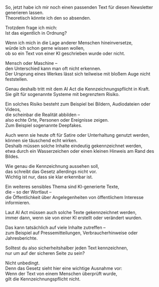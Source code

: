 So, jetzt habe ich mir noch einen passenden Text für diesen Newsletter generieren lassen.  
Theoretisch könnte ich den so absenden.  

Trotzdem frage ich mich:  
Ist das eigentlich in Ordnung?  

Wenn ich mich in die Lage anderer Menschen hineinversetze,  
würde ich schon gerne wissen wollen,  
ob so ein Text von einer KI geschrieben wurde oder nicht.  

Mensch oder Maschine –  
den Unterschied kann man oft nicht erkennen.  
Der Ursprung eines Werkes lässt sich teilweise mit bloßem Auge nicht feststellen.  

Genau deshalb tritt mit dem AI Act die Kennzeichnungspflicht in Kraft.  
Sie gilt für sogenannte Systeme mit begrenztem Risiko.  

Ein solches Risiko besteht zum Beispiel bei Bildern, Audiodateien oder Videos,  
die scheinbar die Realität abbilden –  
also echte Orte, Personen oder Ereignisse zeigen.  
Zum Beispiel sogenannte Deepfakes.  

Auch wenn sie heute oft für Satire oder Unterhaltung genutzt werden,  
können sie täuschend echt wirken.  
Deshalb müssen solche Inhalte eindeutig gekennzeichnet werden,  
etwa durch ein Wasserzeichen oder einen kleinen Hinweis am Rand des Bildes.  

Wie genau die Kennzeichnung aussehen soll,  
das schreibt das Gesetz allerdings nicht vor.  
Wichtig ist nur, dass sie klar erkennbar ist.  

Ein weiteres sensibles Thema sind KI-generierte Texte,  
die – so der Wortlaut –  
die Öffentlichkeit über Angelegenheiten von öffentlichem Interesse informieren.  

Laut AI Act müssen auch solche Texte gekennzeichnet werden,  
immer dann, wenn sie von einer KI erstellt oder verändert wurden.  

Das kann tatsächlich auf viele Inhalte zutreffen –  
zum Beispiel auf Pressemitteilungen, Verbraucherhinweise oder Jahresberichte.  

Solltest du also sicherheitshalber jeden Text kennzeichnen,  
nur um auf der sicheren Seite zu sein?  

Nicht unbedingt.  
Denn das Gesetz sieht hier eine wichtige Ausnahme vor:  
Wenn der Text von einem Menschen überprüft wurde,  
gilt die Kennzeichnungspflicht nicht.

